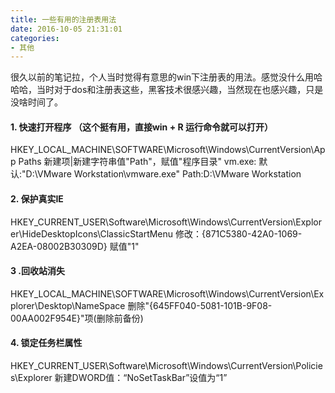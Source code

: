 ```yaml
---
title: 一些有用的注册表用法
date: 2016-10-05 21:31:01
categories:
- 其他
---
```


很久以前的笔记拉，个人当时觉得有意思的win下注册表的用法。感觉没什么用哈哈哈，当时对于dos和注册表这些，黑客技术很感兴趣，当然现在也感兴趣，只是没啥时间了。



#### 1. 快速打开程序 （这个挺有用，直接win + R 运行命令就可以打开）

HKEY_LOCAL_MACHINE\SOFTWARE\Microsoft\Windows\CurrentVersion\App Paths
新建项|新建字符串值"Path"，赋值"程序目录"
vm.exe: 
	默认:"D:\VMware Workstation\vmware.exe"
	Path:D:\VMware Workstation



#### 2. 保护真实IE

HKEY_CURRENT_USER\Software\Microsoft\Windows\CurrentVersion\Explorer\HideDesktopIcons\ClassicStartMenu
修改：{871C5380-42A0-1069-A2EA-08002B30309D} 赋值"1"



#### 3 .回收站消失

HKEY_LOCAL_MACHINE\SOFTWARE\Microsoft\Windows\CurrentVersion\Explorer\Desktop\NameSpace
删除"{645FF040-5081-101B-9F08-00AA002F954E}"项(删除前备份)



#### 4. 锁定任务栏属性

HKEY_CURRENT_USER\Software\Microsoft\Windows\CurrentVersion\Policies\Explorer 
新建DWORD值：“NoSetTaskBar”设值为“1” 




